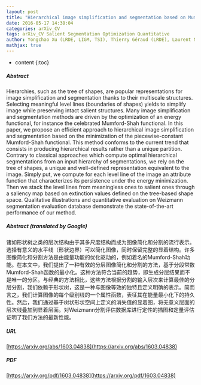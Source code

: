 ```yaml
---
layout: post
title: "Hierarchical image simplification and segmentation based on Mumford-Shah-salient level line selection"
date: 2016-05-17 14:38:04
categories: arXiv_CV
tags: arXiv_CV Salient Segmentation Optimization Quantitative
author: Yongchao Xu (LRDE, LIGM, TSI), Thierry Géraud (LRDE), Laurent Najman (LIGM)
mathjax: true
---
```


* content
{:toc}

##### Abstract
Hierarchies, such as the tree of shapes, are popular representations for image simplification and segmentation thanks to their multiscale structures. Selecting meaningful level lines (boundaries of shapes) yields to simplify image while preserving intact salient structures. Many image simplification and segmentation methods are driven by the optimization of an energy functional, for instance the celebrated Mumford-Shah functional. In this paper, we propose an efficient approach to hierarchical image simplification and segmentation based on the minimization of the piecewise-constant Mumford-Shah functional. This method conforms to the current trend that consists in producing hierarchical results rather than a unique partition. Contrary to classical approaches which compute optimal hierarchical segmentations from an input hierarchy of segmentations, we rely on the tree of shapes, a unique and well-defined representation equivalent to the image. Simply put, we compute for each level line of the image an attribute function that characterizes its persistence under the energy minimization. Then we stack the level lines from meaningless ones to salient ones through a saliency map based on extinction values defined on the tree-based shape space. Qualitative illustrations and quantitative evaluation on Weizmann segmentation evaluation database demonstrate the state-of-the-art performance of our method.

##### Abstract (translated by Google)
诸如形状树之类的层次结构由于其多尺度结构而成为图像简化和分割的流行表示。选择有意义的水平线（形状边界）可以简化图像，同时保留完整的显着结构。许多图像简化和分割方法是由能量功能的优化驱动的，例如着名的Mumford-Shah功能。在本文中，我们提出了一种有效的分层图像简化和分割的方法，基于分段常数Mumford-Shah函数的最小化。这种方法符合当前的趋势，即生成分层结果而不是唯一的分区。与经典的方法相比，这些方法根据分割的输入层次来计算最佳的分层分割，我们依赖于形状树，这是一种与图像等效的独特且定义明确的表示。简而言之，我们计算图像的每个级别线的一个属性函数，表征其在能量最小化下的持久性。然后，我们通过基于树状形状空间上定义的消失值的显着图，将无意义层面的层次线叠加到显着层面。对Weizmann分割评估数据库进行定性的插图和定量评估证明了我们方法的最新性能。

##### URL
[https://arxiv.org/abs/1603.04838](https://arxiv.org/abs/1603.04838)

##### PDF
[https://arxiv.org/pdf/1603.04838](https://arxiv.org/pdf/1603.04838)

